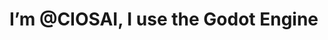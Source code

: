 # I’m @CIOSAI, I use the Godot Engine

<!---
CIOSAI/CIOSAI is a ✨ special ✨ repository because its `README.md` (this file) appears on your GitHub profile.
You can click the Preview link to take a look at your changes.
--->
